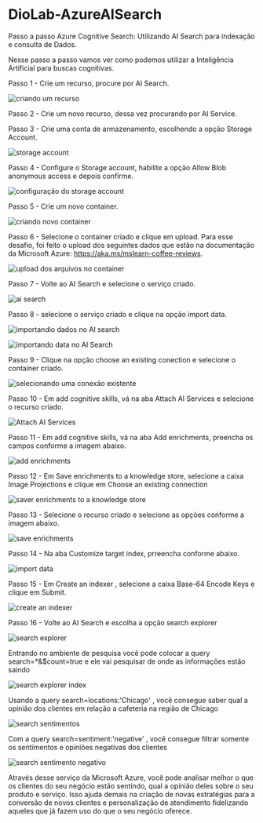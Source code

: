 # DioLab-AzureAISearch


Passo a passo Azure Cognitive Search: Utilizando AI Search para indexação e consulta de Dados.


Nesse passo a passo vamos ver como podemos utilizar a Inteligência Artificial para buscas cognitivas.


Passo 1 - Crie um recurso, procure por AI Search.

![criando um recurso](https://github.com/anamirannda/DioLab-AzureAISearch/assets/151754232/b000dae3-8ca8-44f7-af49-549ce3e75749)

Passo 2 - Crie um novo recurso, dessa vez procurando por AI Service.


Passo 3 - Crie uma conta de armazenamento, escolhendo a opção Storage Account.

![storage account](https://github.com/anamirannda/DioLab-AzureAISearch/assets/151754232/22bf3b25-0e5a-4ba0-8750-9afd63303cc7)

Passo 4 - Configure o Storage account, habilite a opção Allow Blob anonymous access e depois confirme.

![configuração do storage account](https://github.com/anamirannda/DioLab-AzureAISearch/assets/151754232/9d076b8b-3628-4c83-8735-6c6ea0b2dcaa)


Passo 5 - Crie um novo container.

![criando novo container](https://github.com/anamirannda/DioLab-AzureAISearch/assets/151754232/14dc8eeb-7e55-4fa9-befa-8fa7ecf5baec)


Passo 6 - Selecione o container criado e clique em  upload. Para esse desafio, foi feito o upload dos seguintes dados que estão na documentação da Microsoft Azure: https://aka.ms/mslearn-coffee-reviews.

![upload dos arquivos no container](https://github.com/anamirannda/DioLab-AzureAISearch/assets/151754232/468775ae-3389-4f3e-927d-2ada6b2cf125)


Passo 7 - Volte ao AI Search e selecione o serviço criado.

![ai search](https://github.com/anamirannda/DioLab-AzureAISearch/assets/151754232/590d57b7-f7f2-43e7-b24f-d3a2a4bf340e)


Passo 8 - selecione o serviço criado e clique na opção import data.


![importandio dados no AI search](https://github.com/anamirannda/DioLab-AzureAISearch/assets/151754232/28cd37c0-27dc-4736-a54f-751235635653)

![importando data no AI Search](https://github.com/anamirannda/DioLab-AzureAISearch/assets/151754232/e662747c-8eb7-4f41-a6b3-b6ad6988ebd8)


Passo 9 - Clique na opção choose an existing conection e selecione o container criado.

![selecionando uma conexão existente](https://github.com/anamirannda/DioLab-AzureAISearch/assets/151754232/68655564-ce40-4f9d-9179-2f6937f6bb66)


Passo 10 - Em add cognitive skills, vá na aba Attach AI Services e selecione o recurso criado.

![Attach AI Services](https://github.com/anamirannda/DioLab-AzureAISearch/assets/151754232/5452d0e1-b6f5-4afd-aff3-a72ae3dcc42a)


Passo 11 - Em add cognitive skills, vá na aba Add enrichments, preencha os campos conforme a imagem abaixo.

![add enrichments](https://github.com/anamirannda/DioLab-AzureAISearch/assets/151754232/f2102909-c032-4a75-a21b-4daa93b340c8)


Passo 12 - Em Save enrichments to a knowledge store, selecione a caixa Image Projections e clique em Choose an existing connection

![saver enrichments to a knowledge store](https://github.com/anamirannda/DioLab-AzureAISearch/assets/151754232/b482a811-819a-4978-a232-0625b43d9f89)


Passo 13 - Selecione o recurso criado e selecione as opções conforme a imagem abaixo.

![save enrichments](https://github.com/anamirannda/DioLab-AzureAISearch/assets/151754232/a907d616-43f1-4f4a-882f-61d1b1923842)


Passo 14 - Na aba Customize target index, prreencha conforme abaixo.

![import data](https://github.com/anamirannda/DioLab-AzureAISearch/assets/151754232/f40248cc-f5bd-4c2f-ad04-f01468f93c7c)


Passo 15 - Em Create an indexer , selecione a caixa Base-64 Encode Keys e clique em Submit.

![create an indexer](https://github.com/anamirannda/DioLab-AzureAISearch/assets/151754232/0248dbe0-677f-46b9-9226-05cda472fa0b)


Passo 16 - Volte ao AI Search e escolha a opção search explorer

![search explorer](https://github.com/anamirannda/DioLab-AzureAISearch/assets/151754232/c0b23686-c6d5-49a2-964a-114194a2bfe7)



Entrando no ambiente de pesquisa você pode colocar a query search=*&$count=true e ele vai pesquisar de onde as informações estão saindo


![search explorer index](https://github.com/anamirannda/DioLab-AzureAISearch/assets/151754232/4ea1b1dd-8ef1-4439-b205-35c65c2f5a59)


Usando a query search=locations:'Chicago' , você consegue saber qual a opinião dos clientes em relação a cafeteria na região de Chicago

![search sentimentos](https://github.com/anamirannda/DioLab-AzureAISearch/assets/151754232/bd065d59-1681-4bd2-ab08-f3f60b7e0dc9)


Com a query search=sentiment:'negative' , você consegue filtrar somente os sentimentos e opiniões negativas dos clientes

![search sentimento negativo](https://github.com/anamirannda/DioLab-AzureAISearch/assets/151754232/8505f290-4fe8-4f2a-8962-aca64b3a78f2)




Através desse serviço da Microsoft Azure, você pode analisar melhor o que os clientes do seu negócio estão sentindo, qual a opinião deles sobre o seu produto e serviço. Isso ajuda demais na criação de novas estratégias para a conversão de novos clientes e personalização de atendimento fidelizando aqueles que já fazem uso do que o seu negócio oferece.




